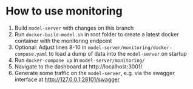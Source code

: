 # How to use monitoring

1. Build `model-server` with changes on this branch
2. Run `docker-build-model.sh` in root folder to create a latest docker container with the monitoring endpoint
3. Optional: Adjust lines 8-10 in `model-server/monitoring/docker-compose.yaml` to load a dump of data into the `model-server` on startup
3. Run `docker-compose up` in `model-server/monitoring/`
4. Navigate to the dashboard at http://localhost:3001/
5. Generate some traffic on the `model-server`, e.g. via the swagger interface at http://127.0.0.1:28101/swagger
